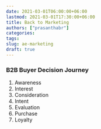 ```yaml
---
date: 2021-03-01T06:00:00+06:00
lastmod: 2021-03-01T17:30:00+06:00
title: Back to Marketing
authors: ["prasanthabr"]
categories:
tags:
slug: ae-marketing
draft: true
---
```


### B2B Buyer Decision Journey
1. Awareness
1. Interest
1. Consideration
1. Intent
1. Evaluation
1. Purchase
1. Loyalty